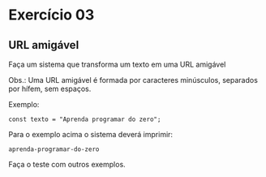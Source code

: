 # Exercício 03

## URL amigável

Faça um sistema que transforma um texto em uma URL amigável

Obs.: Uma URL amigável é formada por caracteres minúsculos, separados por hífem, sem espaços.

Exemplo:

```javascript=
const texto = "Aprenda programar do zero";
```

Para o exemplo acima o sistema deverá imprimir:

```
aprenda-programar-do-zero
```

Faça o teste com outros exemplos.


